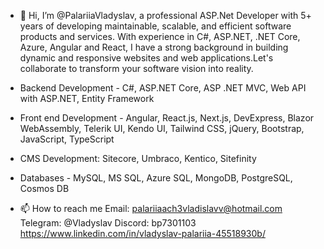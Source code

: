 - 👋 Hi,
  I’m @PalariiaVladyslav, a professional ASP.Net Developer with 5+ years of developing maintainable, scalable, and efficient software products and services.
  With experience in C#, ASP.NET, .NET Core, Azure, Angular and React, I have a strong background in building dynamic and responsive websites and web applications.Let's collaborate to transform your software vision into reality.

- Backend Development - C#, ASP.NET Core,  ASP .NET MVC, Web API with ASP.NET, Entity Framework
- Front end Development - Angular, React.js, Next.js, DevExpress, Blazor WebAssembly, Telerik UI, Kendo UI, Tailwind CSS, jQuery, Bootstrap, JavaScript, TypeScript
- CMS Development: Sitecore, Umbraco, Kentico, Sitefinity
- Databases - MySQL, MS SQL, Azure SQL, MongoDB, PostgreSQL, Cosmos DB

- 📫 How to reach me
  Email: palariiaach3vladislavv@hotmail.com
  Telegram: @Vladyslav
  Discord: bp7301103
  https://www.linkedin.com/in/vladyslav-palariia-45518930b/
<!---

- 👀
- 🌱 I’m currently learning ...
- 💞️ I’m looking to collaborate on ...
- 📫 How to reach me ...
- 😄 Pronouns: ...
- ⚡ Fun fact: ...

PalariiaVladyslav/PalariiaVladyslav is a ✨ special ✨ repository because its `README.md` (this file) appears on your GitHub profile.
You can click the Preview link to take a look at your changes.
--->
